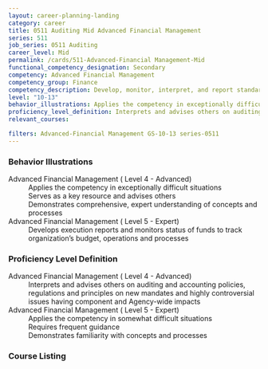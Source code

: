 ```yaml
---
layout: career-planning-landing
category: career
title: 0511 Auditing Mid Advanced Financial Management
series: 511
job_series: 0511 Auditing
career_level: Mid
permalink: /cards/511-Advanced-Financial Management-Mid
functional_competency_designation: Secondary
competency: Advanced Financial Management
competency_group: Finance
competency_description: Develop, monitor, interpret, and report standardized processes/operations to ensure transparency and compliance with financial statutory, regulatory, and leadership guidance with the intent of promoting effectiveness and accountability.
level: "10-13"
behavior_illustrations: Applies the competency in exceptionally difficult situations ? Serves as a key resource and advises others ? Demonstrates comprehensive, expert understanding of concepts and processes ? Develops execution reports and monitors status of funds to track organization’s budget, operations and processes
proficiency_level_definition: Interprets and advises others on auditing and accounting policies, regulations and principles on new mandates and highly controversial issues having component and Agency-wide impacts ? Applies the competency in somewhat difficult situations ? Requires frequent guidance ? Demonstrates familiarity with concepts and processes
relevant_courses: 

filters: Advanced-Financial Management GS-10-13 series-0511
---
```


<div class="card-content-column behavior">
  <h3>Behavior Illustrations</h3>
  <dl><dt>Advanced Financial Management ( Level 4 - Advanced)</dt><dd>Applies the competency in exceptionally difficult situations </dd><dd> Serves as a key resource and advises others </dd><dd> Demonstrates comprehensive, expert understanding of concepts and processes</dd><dt>Advanced Financial Management ( Level 5 - Expert)</dt><dd>Develops execution reports and monitors status of funds to track organization’s budget, operations and processes</dd></dl>
</div>
<div class="card-content-column prof-level">
  <h3>Proficiency Level Definition</h3>
  <dl><dt>Advanced Financial Management ( Level 4 - Advanced)</dt><dd>Interprets and advises others on auditing and accounting policies, regulations and principles on new mandates and highly controversial issues having component and Agency-wide impacts</dd><dt>Advanced Financial Management ( Level 5 - Expert)</dt><dd>Applies the competency in somewhat difficult situations </dd><dd> Requires frequent guidance </dd><dd> Demonstrates familiarity with concepts and processes</dd></dl>
</div>
<div class="card-content-column">
  <h3>Course Listing</h3>
  <ul>
  
  </ul>
</div>